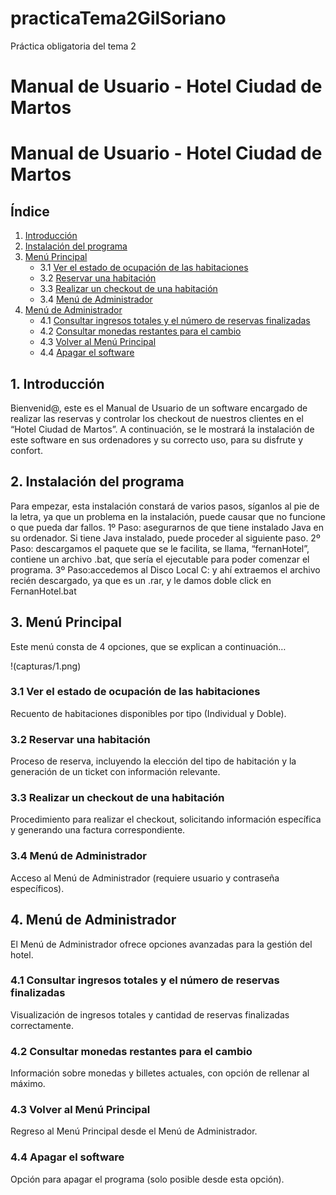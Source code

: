 # practicaTema2GilSoriano
Práctica obligatoria del tema 2
# Manual de Usuario - Hotel Ciudad de Martos

# Manual de Usuario - Hotel Ciudad de Martos

## Índice
1. [Introducción](#1-introducción)
2. [Instalación del programa](#2-instalación-del-programa)
3. [Menú Principal](#3-menú-principal)
   - 3.1 [Ver el estado de ocupación de las habitaciones](#31-ver-el-estado-de-ocupación-de-las-habitaciones)
   - 3.2 [Reservar una habitación](#32-reservar-una-habitación)
   - 3.3 [Realizar un checkout de una habitación](#33-realizar-un-checkout-de-una-habitación)
   - 3.4 [Menú de Administrador](#34-menú-de-administrador)
4. [Menú de Administrador](#4-menú-de-administrador)
   - 4.1 [Consultar ingresos totales y el número de reservas finalizadas](#41-consultar-ingresos-totales-y-el-número-de-reservas-finalizadas)
   - 4.2 [Consultar monedas restantes para el cambio](#42-consultar-monedas-restantes-para-el-cambio)
   - 4.3 [Volver al Menú Principal](#43-volver-al-menú-principal)
   - 4.4 [Apagar el software](#44-apagar-el-software)

## 1. Introducción
Bienvenid@, este es el Manual de Usuario de un software encargado de realizar las reservas y controlar los checkout de nuestros clientes en el “Hotel Ciudad de Martos”.
	A continuación, se le mostrará la instalación de este software en sus ordenadores y su correcto uso, para su disfrute y confort.

## 2. Instalación del programa
Para empezar, esta instalación constará de varios pasos, síganlos al pie de la letra, ya que un problema en la instalación, puede causar que no funcione o que pueda dar fallos.
1º Paso: asegurarnos de que tiene instalado Java en su ordenador. Si tiene Java instalado, puede proceder al siguiente paso.
2º Paso: descargamos el paquete que se le facilita, se llama, “fernanHotel”, contiene un archivo .bat, que sería el ejecutable para poder comenzar el programa.
3º Paso:accedemos al Disco Local C: y ahí extraemos el archivo recién descargado, ya que es un .rar, y le damos doble click en FernanHotel.bat


## 3. Menú Principal
Este menú consta de 4 opciones, que se explican a continuación…

!(capturas/1.png)

### 3.1 Ver el estado de ocupación de las habitaciones
Recuento de habitaciones disponibles por tipo (Individual y Doble).

### 3.2 Reservar una habitación
Proceso de reserva, incluyendo la elección del tipo de habitación y la generación de un ticket con información relevante.

### 3.3 Realizar un checkout de una habitación
Procedimiento para realizar el checkout, solicitando información específica y generando una factura correspondiente.

### 3.4 Menú de Administrador
Acceso al Menú de Administrador (requiere usuario y contraseña específicos).

## 4. Menú de Administrador
El Menú de Administrador ofrece opciones avanzadas para la gestión del hotel.

### 4.1 Consultar ingresos totales y el número de reservas finalizadas
Visualización de ingresos totales y cantidad de reservas finalizadas correctamente.

### 4.2 Consultar monedas restantes para el cambio
Información sobre monedas y billetes actuales, con opción de rellenar al máximo.

### 4.3 Volver al Menú Principal
Regreso al Menú Principal desde el Menú de Administrador.

### 4.4 Apagar el software
Opción para apagar el programa (solo posible desde esta opción).
